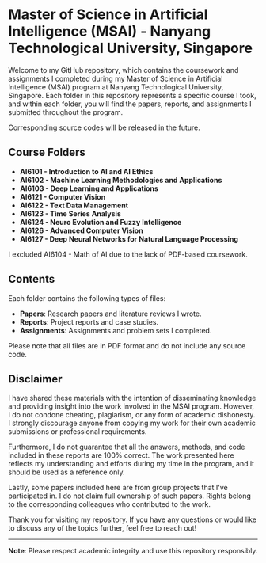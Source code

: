 # Master of Science in Artificial Intelligence (MSAI) - Nanyang Technological University, Singapore

Welcome to my GitHub repository, which contains the coursework and assignments I completed during my Master of Science in Artificial Intelligence (MSAI) program at Nanyang Technological University, Singapore. Each folder in this repository represents a specific course I took, and within each folder, you will find the papers, reports, and assignments I submitted throughout the program.

Corresponding source codes will be released in the future.

## Course Folders

- **AI6101 - Introduction to AI and AI Ethics**
- **AI6102 - Machine Learning Methodologies and Applications**
- **AI6103 - Deep Learning and Applications**
- **AI6121 - Computer Vision**
- **AI6122 - Text Data Management**
- **AI6123 - Time Series Analysis**
- **AI6124 - Neuro Evolution and Fuzzy Intelligence**
- **AI6126 - Advanced Computer Vision**
- **AI6127 - Deep Neural Networks for Natural Language Processing**

I excluded AI6104 - Math of AI due to the lack of PDF-based coursework.

## Contents

Each folder contains the following types of files:

- **Papers**: Research papers and literature reviews I wrote.
- **Reports**: Project reports and case studies.
- **Assignments**: Assignments and problem sets I completed.

Please note that all files are in PDF format and do not include any source code.

## Disclaimer

I have shared these materials with the intention of disseminating knowledge and providing insight into the work involved in the MSAI program. However, I do not condone cheating, plagiarism, or any form of academic dishonesty. I strongly discourage anyone from copying my work for their own academic submissions or professional requirements.

Furthermore, I do not guarantee that all the answers, methods, and code included in these reports are 100% correct. The work presented here reflects my understanding and efforts during my time in the program, and it should be used as a reference only.

Lastly, some papers included here are from group projects that I've participated in. I do not claim full ownership of such papers. Rights belong to the corresponding colleagues who contributed to the work.

Thank you for visiting my repository. If you have any questions or would like to discuss any of the topics further, feel free to reach out!

---

**Note**: Please respect academic integrity and use this repository responsibly.

